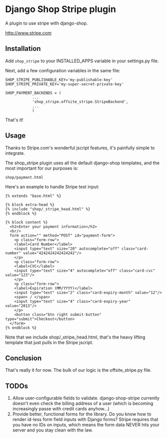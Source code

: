 Django Shop Stripe plugin
============================

A plugin to use stripe with django-shop.

http://www.stripe.com

Installation
--------------

Add `shop_stripe` to your INSTALLED_APPS variable in your settings.py file.

Next, add a few configuration variables in the same file:

    SHOP_STRIPE_PUBLISHABLE_KEY='my-publishable-key'
    SHOP_STRIPE_PRIVATE_KEY='my-super-secret-private-key'
    
    SHOP_PAYMENT_BACKENDS = (
                ...
                'shop_stripe.offsite_stripe.StripeBackend',
                ...
                )

That's it!

Usage
-------

Thanks to Stripe.com's wonderful jscript features, it's painfully simple to integrate.

The shop_stripe plugin uses all the default django-shop templates, and the most important for our purposes is:

    shop/payment.html

Here's an example to handle Stripe test input:

    {% extends "base.html" %}
    
    {% block extra-head %}
    {% include "shop/_stripe_head.html" %}
    {% endblock %}
    
    {% block content %}
      <h2>Enter your payment information</h2>
      <br/>
      form action="" method="POST" id="payment-form">
        <p class="form-row">
        <label>Card Number</label>
        <input type="text" size="20" autocomplete="off" class="card-number" value="4242424242424242"/>
        </p>
        <p class="form-row">
        <label>CVC</label>
        <input type="text" size="4" autocomplete="off" class="card-cvc" value="123"/>
        </p>
        <p class="form-row">
        <label>Expiration (MM/YYYY)</label>
        <input type="text" size="2" class="card-expiry-month" value="12"/>
        <span> / </span>
        <input type="text" size="4" class="card-expiry-year" value="2013"/>
        </p>
        <button class="btn right submit-button" type="submit">Checkout</button>
      </form>
    {% endblock %}

Note that we include shop/_stripe_head.html, that's the heavy lifting template that just pulls in the Stripe jscript.

Conclusion
-----------

That's really it for now. The bulk of our logic is the offsite_stripe.py file. 

TODOs
------

1. Allow user-configurable fields to validate. django-shop-stripe currently doesn't even check the billing address of a user (which is becoming increasingly passe with credit cards anyhow...)
2. Provide better, functional forms for the library. Do you know how to render id-less form field inputs with Django forms? Stripe requires that you have no IDs on inputs, which means the form data NEVER hits your server and you stay clean with the law.

